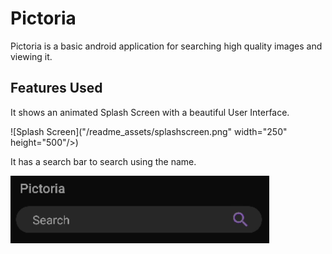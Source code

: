 # Pictoria
Pictoria is a basic android application for searching high quality images and viewing it.

## Features Used

It shows an animated Splash Screen with a beautiful User Interface.

![Splash Screen]("/readme_assets/splashscreen.png" width="250" height="500"/>)

It has a search bar to search using the name.

![Search Bar](/readme_assets/search.png)
